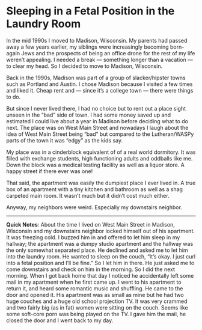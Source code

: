 # Sleeping in a Fetal Position in the Laundry Room

In the mid 1990s I moved to Madison, Wisconsin. My parents had passed away a few years earlier, my siblings were increasingly becoming born-again Jews and the prospects of being an office drone for the rest of my life weren’t appealing. I needed a break — something longer than a vacation — to clear my head. So I decided to move to Madison, Wisconsin.

Back in the 1990s, Madison was part of a group of slacker/hipster towns such as Portland and Austin. I chose Madison because I visited a few times and liked it. Cheap rent and — since it’s a college town — there were things to do.

But since I never lived there, I had no choice but to rent out a place sight unseen in the “bad” side of town. I had some money saved up and estimated I could live about a year in Madison before deciding what to do next. The place was on West Main Street and nowadays I laugh about the idea of West Main Street being “bad” but compared to the Lutheran/WASPy parts of the town it was “edgy” as the kids say.

My place was in a cinderblock equivalent of of a real world dormitory. It was filled with exchange students, high functioning adults and oddballs like me. Down the block was a medical testing facility as well as a liquor store. A happy street if there ever was one!

That said, the apartment was easily the dumpiest place I ever lived in. A true box of an apartment with a tiny kitchen and bathroom as well as a shag carpeted main room. It wasn’t much but it didn’t cost much either.

Anyway, my neighbors were weird. Especially my downstairs neighbor.

***

**Quick Notes**: About the time I lived on West Main Street in Madison, Wisconsin and my downstairs neighbor locked himself out of his apartment. It was freezing cold. I buzzed him in and offered to let him sleep in my hallway; the apartment was a dumpy studio apartment and the hallway was the only somewhat separated place. He declined and asked me to let him into the laundry room. He wanted to sleep on the couch, “It’s okay. I just curl into a fetal position and I’ll be fine.” So I let him in there. He just asked me to come downstairs and check on him in the morning. So I did the next morning. When I got back home that day I noticed he accidentally left some mail in my apartment when he first came up. I went to his apartment to return it, and heard some romantic music and shuffling. He came to the door and opened it. His apartment was as small as mine but he had two huge couches and a huge old school projection TV. It was very crammed and two fairly big (as in fat) women were sitting on the couch. Seems like some soft-core porn was being played on the TV. I gave him the mail, he closed the door and I went back to my day.